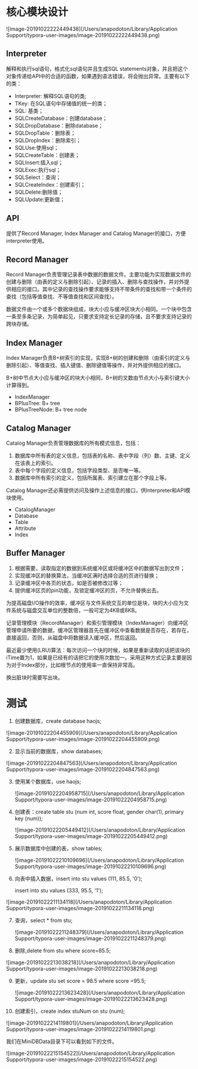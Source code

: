 # 核心模块设计

![image-20191022222449438](/Users/anapodoton/Library/Application Support/typora-user-images/image-20191022222449438.png)

## Interpreter

解释和执行sql语句，格式化sql语句并且生成SQL statements对象，并且把这个对象传递给API中的合适的函数，如果遇到语法错误，将会抛出异常。主要有以下的类：

- Interpreter: 解释SQL语句的类;
- TKey: 在SQL语句中存储值的统一的类；
- SQL: 基类；
- SQLCreateDatabase：创建database；
- SQLDropDatabase：删除database；
- SQLDropTable：删除表；
- SQLDropIndex：删除索引；
- SQLUse:使用sql；
- SQLCreateTable：创建表；
- SQLInsert:插入sql；
- SQLExec:执行sql；
- SQLSelect：查询；
- SQLCreateIndex：创建索引；
- SQLDelete:删除值；
- SQLUpdate:更新值；

## API

提供了Record Manager, Index Manager and Catalog Manager的接口，方便interpreter使用。

## Record Manager

Record Manager负责管理记录表中数据的数据文件。主要功能为实现数据文件的创建与删除（由表的定义与删除引起）、记录的插入、删除与查找操作，并对外提供相应的接口。其中记录的查找操作要求能够支持不带条件的查找和带一个条件的查找（包括等值查找、不等值查找和区间查找）。

数据文件由一个或多个数据块组成，块大小应与缓冲区块大小相同。一个块中包含一条至多条记录，为简单起见，只要求支持定长记录的存储，且不要求支持记录的跨块存储。

## Index Manager

Index Manager负责B+树索引的实现，实现B+树的创建和删除（由索引的定义与删除引起）、等值查找、插入键值、删除键值等操作，并对外提供相应的接口。

B+树中节点大小应与缓冲区的块大小相同，B+树的叉数由节点大小与索引键大小计算得到。

- IndexManager
- BPlusTree: B+ tree
- BPlusTreeNode: B+ tree node

## Catalog Manager

Catalog Manager负责管理数据库的所有模式信息，包括：

1. 数据库中所有表的定义信息，包括表的名称、表中字段（列）数、主键、定义在该表上的索引。
2. 表中每个字段的定义信息，包括字段类型、是否唯一等。
3. 数据库中所有索引的定义，包括所属表、索引建立在那个字段上等。

Catalog Manager还必需提供访问及操作上述信息的接口，供Interpreter和API模块使用。

- CatalogManager
- Database
- Table
- Attribute
- Index

## Buffer Manager

1. 根据需要，读取指定的数据到系统缓冲区或将缓冲区中的数据写出到文件；
2. 实现缓冲区的替换算法，当缓冲区满时选择合适的页进行替换；
3. 记录缓冲区中各页的状态，如是否被修改过等；
4. 提供缓冲区页的pin功能，及锁定缓冲区的页，不允许替换出去。

为提高磁盘I/O操作的效率，缓冲区与文件系统交互的单位是块，块的大小应为文件系统与磁盘交互单位的整数倍，一般可定为4KB或8KB。

记录管理模块（RecordManager）和索引管理模块（IndexManager）向缓冲区管理申请所要的数据，缓冲区管理器首先在缓冲区中查看数据是否存在，若存在，直接返回，否则，从磁盘中将数据读入缓冲区，然后返回。

最近最少使用(LRU)算法：每次访问一个块的时候，如果是重新读取的话把该块的iTime置为1，如果是已经有的话把它的使用次数加一。采用这种方式记录主要是因为对于Index部分，比如根节点的使用率一直保持非常高。

换出脏块时需要写出块。

 

# 测试

1. 创建数据库，create database haojs;

![image-20191022204455909](/Users/anapodoton/Library/Application Support/typora-user-images/image-20191022204455909.png)

2. 显示当前的数据库，show databases;

![image-20191022204847563](/Users/anapodoton/Library/Application Support/typora-user-images/image-20191022204847563.png)

3. 使用某个数据库，use haojs;

   ![image-20191022204958715](/Users/anapodoton/Library/Application Support/typora-user-images/image-20191022204958715.png)

4. 创建表：create table stu (num int, score float, gender char(1), primary key (num));

   ![image-20191022205449412](/Users/anapodoton/Library/Application Support/typora-user-images/image-20191022205449412.png)

5. 展示数据库中创建的表，show tables;

   ![image-20191022210109696](/Users/anapodoton/Library/Application Support/typora-user-images/image-20191022210109696.png)

6. 向表中插入数据，insert into stu values (111, 85.5, '0');

   insert into stu values (333, 95.5, '1');

![image-20191022211134118](/Users/anapodoton/Library/Application Support/typora-user-images/image-20191022211134118.png)     

7. 查询，select * from stu;

   ![image-20191022211248379](/Users/anapodoton/Library/Application Support/typora-user-images/image-20191022211248379.png)

8. 删除,delete from stu where score=85.5;

![image-20191022213038218](/Users/anapodoton/Library/Application Support/typora-user-images/image-20191022213038218.png)

9. 更新，update stu set score = 98.5 where score =95.5;

   ![image-20191022213623428](/Users/anapodoton/Library/Application Support/typora-user-images/image-20191022213623428.png)

10. 创建索引，create index stuNum on stu (num);

![image-20191022214119801](/Users/anapodoton/Library/Application Support/typora-user-images/image-20191022214119801.png)

我们在MiniDBData目录下可以看到如下的文件。

![image-20191022215154522](/Users/anapodoton/Library/Application Support/typora-user-images/image-20191022215154522.png)





